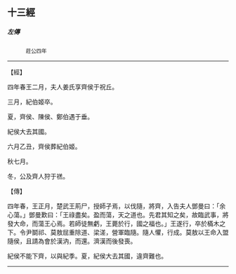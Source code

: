 

## 十三經

##### 左傳
　　　`莊公四年`

* * *

【經】

四年春王二月，夫人姜氏享齊侯于祝丘。

三月，紀伯姬卒。

夏，齊侯、陳侯、鄭伯遇于垂。

紀侯大去其國。

六月乙丑，齊侯葬紀伯姬。

秋七月。

冬，公及齊人狩于禚。

【傳】

四年春，王正月，楚武王荊尸，授師孑焉，以伐隨，將齊，入告夫人鄧曼曰：「余心蕩。」鄧曼歎曰：「王祿盡矣。盈而蕩，天之道也。先君其知之矣，故臨武事，將發大命，而蕩王心焉。若師徒無虧，王薨於行，國之福也。」王遂行，卒於樠木之下。令尹鬬祁、莫敖屈重除道、梁溠，營軍臨隨。隨人懼，行成。莫敖以王命入盟隨侯，且請為會於漢汭，而還。濟漢而後發喪。

紀侯不能下齊，以與紀季。夏，紀侯大去其國，違齊難也。

* * *

